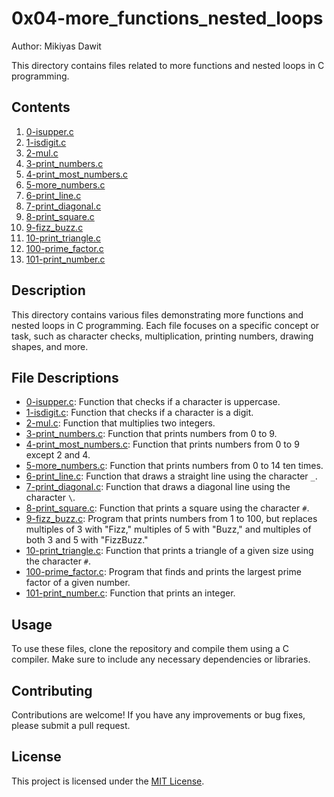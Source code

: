 # 0x04-more_functions_nested_loops

Author: Mikiyas Dawit

This directory contains files related to more functions and nested loops in C programming.

## Contents

1. [0-isupper.c](./0-isupper.c)
2. [1-isdigit.c](./1-isdigit.c)
3. [2-mul.c](./2-mul.c)
4. [3-print_numbers.c](./3-print_numbers.c)
5. [4-print_most_numbers.c](./4-print_most_numbers.c)
6. [5-more_numbers.c](./5-more_numbers.c)
7. [6-print_line.c](./6-print_line.c)
8. [7-print_diagonal.c](./7-print_diagonal.c)
9. [8-print_square.c](./8-print_square.c)
10. [9-fizz_buzz.c](./9-fizz_buzz.c)
11. [10-print_triangle.c](./10-print_triangle.c)
12. [100-prime_factor.c](./100-prime_factor.c)
13. [101-print_number.c](./101-print_number.c)

## Description

This directory contains various files demonstrating more functions and nested loops in C programming. Each file focuses on a specific concept or task, such as character checks, multiplication, printing numbers, drawing shapes, and more.

## File Descriptions

- [0-isupper.c](./0-isupper.c): Function that checks if a character is uppercase.
- [1-isdigit.c](./1-isdigit.c): Function that checks if a character is a digit.
- [2-mul.c](./2-mul.c): Function that multiplies two integers.
- [3-print_numbers.c](./3-print_numbers.c): Function that prints numbers from 0 to 9.
- [4-print_most_numbers.c](./4-print_most_numbers.c): Function that prints numbers from 0 to 9 except 2 and 4.
- [5-more_numbers.c](./5-more_numbers.c): Function that prints numbers from 0 to 14 ten times.
- [6-print_line.c](./6-print_line.c): Function that draws a straight line using the character `_`.
- [7-print_diagonal.c](./7-print_diagonal.c): Function that draws a diagonal line using the character `\`.
- [8-print_square.c](./8-print_square.c): Function that prints a square using the character `#`.
- [9-fizz_buzz.c](./9-fizz_buzz.c): Program that prints numbers from 1 to 100, but replaces multiples of 3 with "Fizz," multiples of 5 with "Buzz," and multiples of both 3 and 5 with "FizzBuzz."
- [10-print_triangle.c](./10-print_triangle.c): Function that prints a triangle of a given size using the character `#`.
- [100-prime_factor.c](./100-prime_factor.c): Program that finds and prints the largest prime factor of a given number.
- [101-print_number.c](./101-print_number.c): Function that prints an integer.

## Usage

To use these files, clone the repository and compile them using a C compiler. Make sure to include any necessary dependencies or libraries.

## Contributing

Contributions are welcome! If you have any improvements or bug fixes, please submit a pull request.

## License

This project is licensed under the [MIT License](LICENSE).
